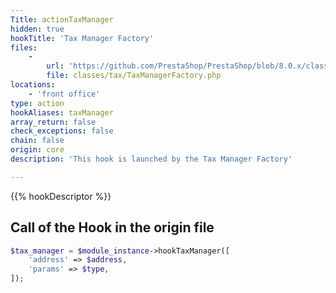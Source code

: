 ```yaml
---
Title: actionTaxManager
hidden: true
hookTitle: 'Tax Manager Factory'
files:
    -
        url: 'https://github.com/PrestaShop/PrestaShop/blob/8.0.x/classes/tax/TaxManagerFactory.php'
        file: classes/tax/TaxManagerFactory.php
locations:
    - 'front office'
type: action
hookAliases: taxManager
array_return: false
check_exceptions: false
chain: false
origin: core
description: 'This hook is launched by the Tax Manager Factory'

---
```


{{% hookDescriptor %}}

## Call of the Hook in the origin file

```php
$tax_manager = $module_instance->hookTaxManager([
    'address' => $address,
    'params' => $type,
]);
```
